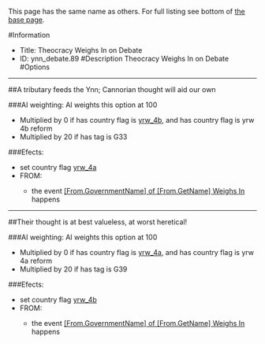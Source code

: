 This page has the same name as others. For full listing see bottom of [the base page](theocracy_weighs_in_on_debate.md).

#Information
 - Title: Theocracy Weighs In on Debate
 - ID: ynn_debate.89
#Description
Theocracy Weighs In on Debate
#Options

___
##A tributary feeds the Ynn; Cannorian thought will aid our own

###AI weighting:
AI weights this option at 100
 - Multiplied by 0 if has country flag is [yrw_4b](../flags/yrw_4b.md), and has country flag is yrw 4b reform
 - Multiplied by 20 if has tag is G33


###Efects:<ul><li>set country flag [yrw_4a](../flags/yrw_4a.md)</li><li>FROM:</li><ul><li>the event [[From.GovernmentName] of [From.GetName] Weighs In](../events/from_governmentname_of_from_getname_weighs_in.md) happens</li></ul></ul>

___
##Their thought is at best valueless, at worst heretical!

###AI weighting:
AI weights this option at 100
 - Multiplied by 0 if has country flag is [yrw_4a](../flags/yrw_4a.md), and has country flag is yrw 4a reform
 - Multiplied by 20 if has tag is G39


###Efects:<ul><li>set country flag [yrw_4b](../flags/yrw_4b.md)</li><li>FROM:</li><ul><li>the event [[From.GovernmentName] of [From.GetName] Weighs In](../events/from_governmentname_of_from_getname_weighs_in.md) happens</li></ul></ul>
